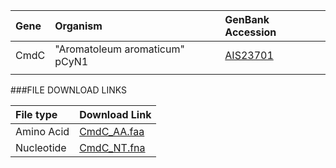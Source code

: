  Gene | Organism | GenBank Accession |
 :--- | :--- | :--- |
| CmdC | "Aromatoleum aromaticum" pCyN1 | [AIS23701](http://www.ncbi.nlm.nih.gov/protein/AIS23701) |
| []() | | |

###FILE DOWNLOAD LINKS

 File type | Download Link |
 :--- | :---------- | 
| Amino Acid | [CmdC_AA.faa](amino_acid/CmdC_AA.faa) |
| Nucleotide | [CmdC_NT.fna](nucleotide/cmdC_NT.fna) |

